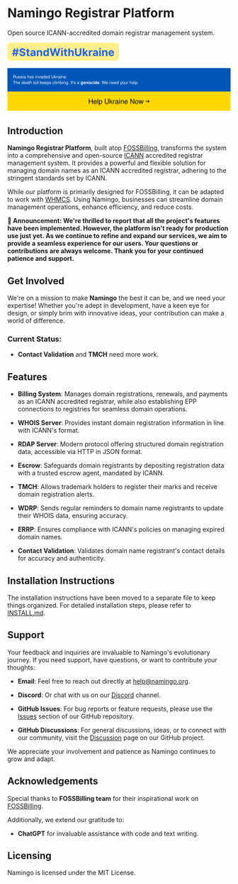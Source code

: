 # Namingo Registrar Platform

Open source ICANN-accredited domain registrar management system.

[![StandWithUkraine](https://raw.githubusercontent.com/vshymanskyy/StandWithUkraine/main/badges/StandWithUkraine.svg)](https://github.com/vshymanskyy/StandWithUkraine/blob/main/docs/README.md)

[![SWUbanner](https://raw.githubusercontent.com/vshymanskyy/StandWithUkraine/main/banner2-direct.svg)](https://github.com/vshymanskyy/StandWithUkraine/blob/main/docs/README.md)

## Introduction

**Namingo Registrar Platform**, built atop [FOSSBilling](https://fossbilling.org/), transforms the system into a comprehensive and open-source [ICANN](https://icann.org/) accredited registrar management system. It provides a powerful and flexible solution for managing domain names as an ICANN accredited registrar, adhering to the stringent standards set by ICANN.

While our platform is primarily designed for FOSSBilling, it can be adapted to work with [WHMCS](https://www.whmcs.com/). Using Namingo, businesses can streamline domain management operations, enhance efficiency, and reduce costs.

**📢 Announcement: We're thrilled to report that all the project's features have been implemented. However, the platform isn't ready for production use just yet. As we continue to refine and expand our services, we aim to provide a seamless experience for our users. Your questions or contributions are always welcome. Thank you for your continued patience and support.**

## Get Involved

We're on a mission to make **Namingo** the best it can be, and we need your expertise! Whether you're adept in development, have a keen eye for design, or simply brim with innovative ideas, your contribution can make a world of difference.

### Current Status:

- **Contact Validation** and **TMCH** need more work.

## Features

- **Billing System**: Manages domain registrations, renewals, and payments as an ICANN accredited registrar, while also establishing EPP connections to registries for seamless domain operations.

- **WHOIS Server**: Provides instant domain registration information in line with ICANN's format.

- **RDAP Server**: Modern protocol offering structured domain registration data, accessible via HTTP in JSON format.

- **Escrow**: Safeguards domain registrants by depositing registration data with a trusted escrow agent, mandated by ICANN.

- **TMCH**: Allows trademark holders to register their marks and receive domain registration alerts.

- **WDRP**: Sends regular reminders to domain name registrants to update their WHOIS data, ensuring accuracy.

- **ERRP**: Ensures compliance with ICANN's policies on managing expired domain names.

- **Contact Validation**: Validates domain name registrant's contact details for accuracy and authenticity.

## Installation Instructions

The installation instructions have been moved to a separate file to keep things organized. For detailed installation steps, please refer to [INSTALL.md](INSTALL.md).

## Support

Your feedback and inquiries are invaluable to Namingo's evolutionary journey. If you need support, have questions, or want to contribute your thoughts:

- **Email**: Feel free to reach out directly at [help@namingo.org](mailto:help@namingo.org).

- **Discord**: Or chat with us on our [Discord](https://discord.gg/Rhy5KT7s) channel.
  
- **GitHub Issues**: For bug reports or feature requests, please use the [Issues](https://github.com/getnamingo/registrar/issues) section of our GitHub repository.

- **GitHub Discussions**: For general discussions, ideas, or to connect with our community, visit the [Discussion](https://github.com/getnamingo/registrar/discussions) page on our GitHub project.

We appreciate your involvement and patience as Namingo continues to grow and adapt.

## Acknowledgements

Special thanks to **FOSSBilling team** for their inspirational work on [FOSSBilling](https://fossbilling.org/).

Additionally, we extend our gratitude to:
- **ChatGPT** for invaluable assistance with code and text writing.

## Licensing

Namingo is licensed under the MIT License.